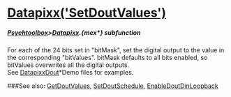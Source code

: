 # [Datapixx('SetDoutValues')](Datapixx-SetDoutValues) 
##### [Psychtoolbox](Psychtoolbox)>[Datapixx](Datapixx).{mex*} subfunction


For each of the 24 bits set in "bitMask", set the digital output to the value in  
the corresponding "bitValues". bitMask defaults to all bits enabled, so  
bitValues overwrites all the digital outputs.  
See [DatapixxDout](DatapixxDout)\*Demo files for examples.  
  


###See also:
[GetDoutValues](Datapixx-GetDoutValues), [SetDoutSchedule](Datapixx-SetDoutSchedule), [EnableDoutDinLoopback](Datapixx-EnableDoutDinLoopback)
